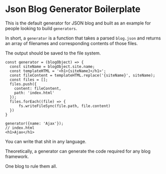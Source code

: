 # Json Blog Generator Boilerplate

This is the default generator for JSON blog and built as an example for people looking to build `generators`.

In short, a `generator` is a function that takes a parsed `blog.json` and returns an array of filenames and corresponding contents of those files.

The output should be saved to the file system.

```
const generator = (blogObject) => {
  const siteName = blogObject.site.name;
  const templateHTML = '<h1>{siteName}</h1>';
  const fileContent = templateHTML.replace('{siteName}', siteName);
  const files = [];
  files.push({
    content: fileContent,
    path: 'index.html'
  });
  files.forEach((file) => {
      fs.writeFileSync(file.path, file.content)
  })
}

generator({name: 'Ajax'});
// index.html
<h1>Ajax</h1>

```

You can write that shit in any language.

Theoretically, a generator can generate the code required for any blog framework.

One blog to rule them all.
